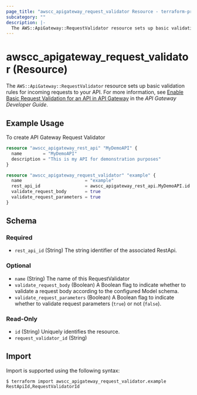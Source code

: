 ```yaml
---
page_title: "awscc_apigateway_request_validator Resource - terraform-provider-awscc"
subcategory: ""
description: |-
  The AWS::ApiGateway::RequestValidator resource sets up basic validation rules for incoming requests to your API. For more information, see Enable Basic Request Validation for an API in API Gateway https://docs.aws.amazon.com/apigateway/latest/developerguide/api-gateway-method-request-validation.html in the API Gateway Developer Guide.
---
```


# awscc_apigateway_request_validator (Resource)

The ``AWS::ApiGateway::RequestValidator`` resource sets up basic validation rules for incoming requests to your API. For more information, see [Enable Basic Request Validation for an API in API Gateway](https://docs.aws.amazon.com/apigateway/latest/developerguide/api-gateway-method-request-validation.html) in the *API Gateway Developer Guide*.

## Example Usage

To create API Gateway Request Validator
```terraform
resource "awscc_apigateway_rest_api" "MyDemoAPI" {
  name        = "MyDemoAPI"
  description = "This is my API for demonstration purposes"
}

resource "awscc_apigateway_request_validator" "example" {
  name                        = "example"
  rest_api_id                 = awscc_apigateway_rest_api.MyDemoAPI.id
  validate_request_body       = true
  validate_request_parameters = true
}
```

<!-- schema generated by tfplugindocs -->
## Schema

### Required

- `rest_api_id` (String) The string identifier of the associated RestApi.

### Optional

- `name` (String) The name of this RequestValidator
- `validate_request_body` (Boolean) A Boolean flag to indicate whether to validate a request body according to the configured Model schema.
- `validate_request_parameters` (Boolean) A Boolean flag to indicate whether to validate request parameters (``true``) or not (``false``).

### Read-Only

- `id` (String) Uniquely identifies the resource.
- `request_validator_id` (String)

## Import

Import is supported using the following syntax:

```shell
$ terraform import awscc_apigateway_request_validator.example RestApiId,RequestValidatorId
```